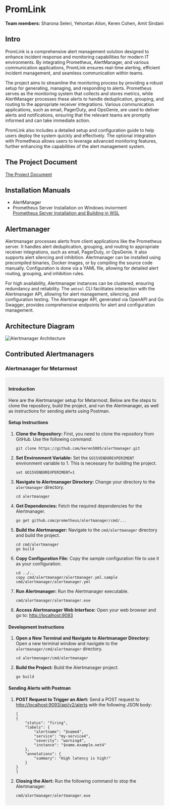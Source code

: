 # PromLink
**Team members:** Sharona Seleri, Yehontan Ailon, Keren Cohen, Amit Sindani

## Intro

PromLink is a comprehensive alert management solution designed to enhance incident response and monitoring capabilities for modern IT environments. By integrating Prometheus, AlertManager, and various communication applications, PromLink ensures real-time alerting, efficient incident management, and seamless communication within teams.

The project aims to streamline the monitoring process by providing a robust setup for generating, managing, and responding to alerts. Prometheus serves as the monitoring system that collects and stores metrics, while AlertManager processes these alerts to handle deduplication, grouping, and routing to the appropriate receiver integrations. Various communication applications, such as email, PagerDuty, and OpsGenie, are used to deliver alerts and notifications, ensuring that the relevant teams are promptly informed and can take immediate action.

PromLink also includes a detailed setup and configuration guide to help users deploy the system quickly and effectively. The optional integration with Prometheus allows users to leverage advanced monitoring features, further enhancing the capabilities of the alert management system.

## The Project Document
[The Project Document](https://docs.google.com/document/d/1Z8aP73-qfQTJvO1sbzkbGy7vpMwKQOuJ/edit)

## Installation Manuals
- AlertManager
- Prometheus Server Installation on Windows inviorment <br />
  [Prometheus Server Installation and Building in WSL](https://docs.google.com/document/d/1b3tM0dMIS8sU3uE8-a8AZPi6YwI0U_NX/edit)

## Alertmanager

Alertmanager processes alerts from client applications like the Prometheus server. It handles alert deduplication, grouping, and routing to appropriate receiver integrations, such as email, PagerDuty, or OpsGenie. It also supports alert silencing and inhibition. Alertmanager can be installed using precompiled binaries, Docker images, or by compiling the source code manually. Configuration is done via a YAML file, allowing for detailed alert routing, grouping, and inhibition rules.

For high availability, Alertmanager instances can be clustered, ensuring redundancy and reliability. The `amtool` CLI facilitates interaction with the Alertmanager API, allowing for alert management, silencing, and configuration testing. The Alertmanager API, generated via OpenAPI and Go Swagger, provides comprehensive endpoints for alert and configuration management.

## Architecture Diagram

![Alertmanager Architecture](https://raw.githubusercontent.com/keren5005/alertmanager/b0f54f0bc76114b03d81627c714a7d12e4138795/doc/arch.svg)

## Contributed Alertmanagers

### Alertmanager for Metarmost

<div style="background-color:#f0f0f0; padding:10px; border-radius:5px;">
<h4>Introduction</h4>
<p>Here are the Alertmanager setup for Metarmost. Below are the steps to clone the repository, build the project, and run the Alertmanager, as well as instructions for sending alerts using Postman.</p>

<h4>Setup Instructions</h4>
<ol>
<li><strong>Clone the Repository:</strong> First, you need to clone the repository from GitHub. Use the following command:</li>
<pre><code>git clone https://github.com/keren5005/alertmanager.git</code></pre>

<li><strong>Set Environment Variable:</strong> Set the <code>GO15VENDOREXPERIMENT</code> environment variable to 1. This is necessary for building the project.</li>
<pre><code>set GO15VENDOREXPERIMENT=1</code></pre>

<li><strong>Navigate to Alertmanager Directory:</strong> Change your directory to the <code>alertmanager</code> directory.</li>
<pre><code>cd alertmanager</code></pre>

<li><strong>Get Dependencies:</strong> Fetch the required dependencies for the Alertmanager.</li>
<pre><code>go get github.com/prometheus/alertmanager/cmd/...</code></pre>

<li><strong>Build the Alertmanager:</strong> Navigate to the <code>cmd/alertmanager</code> directory and build the project.</li>
<pre><code>cd cmd/alertmanager
go build</code></pre>

<li><strong>Copy Configuration File:</strong> Copy the sample configuration file to use it as your configuration.</li>
<pre><code>cd ../..
copy cmd/alertmanager/alertmanager.yml.sample cmd/alertmanager/alertmanager.yml</code></pre>

<li><strong>Run Alertmanager:</strong> Run the Alertmanager executable.</li>
<pre><code>cmd/alertmanager/alertmanager.exe</code></pre>

<li><strong>Access Alertmanager Web Interface:</strong> Open your web browser and go to: <a href="http://localhost:9093">http://localhost:9093</a></li>
</ol>

<h4>Development Instructions</h4>
<ol>
<li><strong>Open a New Terminal and Navigate to Alertmanager Directory:</strong> Open a new terminal window and navigate to the <code>alertmanager/cmd/alertmanager</code> directory.</li>
<pre><code>cd alertmanager/cmd/alertmanager</code></pre>

<li><strong>Build the Project:</strong> Build the Alertmanager project.</li>
<pre><code>go build</code></pre>
</ol>

<h4>Sending Alerts with Postman</h4>
<ol>
<li><strong>POST Request to Trigger an Alert:</strong> Send a POST request to <a href="[http://localhost:9093/api/v2/alerts](http://localhost:9093/api/v2/alerts)">http://localhost:9093/api/v2/alerts</a> with the following JSON body:</li>
<pre><code>[
{
    "status": "firing",
	"labels": {
		"alertname": "$name4",
		"service": "my-service4",
		"severity": "warning4",
		"instance": "$name.example.net4"
	},
	"annotations": {
		"summary": "High latency is high!"
	}
}
]
</code></pre>

<li><strong>Closing the Alert:</strong> Run the following command to stop the Alertmanager:</li>
<pre><code>cmd/alertmanager/alertmanager.exe</code></pre>
</ol>
</div>
